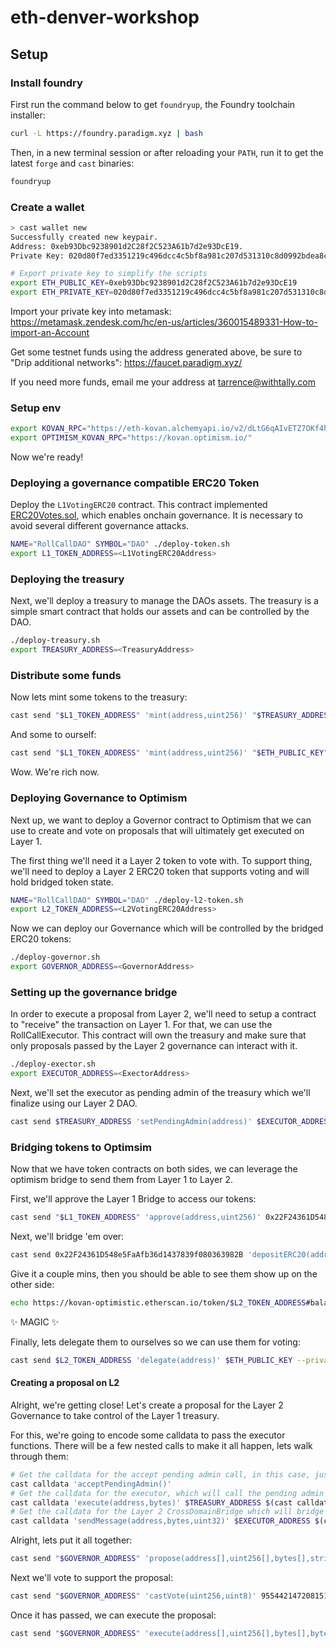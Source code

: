 # eth-denver-workshop

## Setup

### Install foundry

First run the command below to get `foundryup`, the Foundry toolchain installer:

```sh
curl -L https://foundry.paradigm.xyz | bash
```

Then, in a new terminal session or after reloading your `PATH`, run it to get the latest `forge` and `cast` binaries:

```sh
foundryup
```

### Create a wallet

```sh
> cast wallet new
Successfully created new keypair.
Address: 0xeb93Dbc9238901d2C28f2C523A61b7d2e93DcE19.
Private Key: 020d80f7ed3351219c496dcc4c5bf8a981c207d531310c8d0992bdea8cf02be3.
```

```sh
# Export private key to simplify the scripts
export ETH_PUBLIC_KEY=0xeb93Dbc9238901d2C28f2C523A61b7d2e93DcE19
export ETH_PRIVATE_KEY=020d80f7ed3351219c496dcc4c5bf8a981c207d531310c8d0992bdea8cf02be3
```

Import your private key into metamask: https://metamask.zendesk.com/hc/en-us/articles/360015489331-How-to-import-an-Account

Get some testnet funds using the address generated above, be sure to "Drip additional networks": https://faucet.paradigm.xyz/

If you need more funds, email me your address at tarrence@withtally.com

### Setup env

```sh
export KOVAN_RPC="https://eth-kovan.alchemyapi.io/v2/dLtG6qAIvETZ7OKf4hoILCfKTN3rsRaK"
export OPTIMISM_KOVAN_RPC="https://kovan.optimism.io/"
```

Now we're ready!

### Deploying a governance compatible ERC20 Token

Deploy the `L1VotingERC20` contract. This contract implemented [ERC20Votes.sol](https://github.com/OpenZeppelin/openzeppelin-contracts/blob/master/contracts/token/ERC20/extensions/ERC20Votes.sol), which enables onchain governance. It is necessary to avoid several different governance attacks.

```sh
NAME="RollCallDAO" SYMBOL="DAO" ./deploy-token.sh
export L1_TOKEN_ADDRESS=<L1VotingERC20Address>
```

### Deploying the treasury

Next, we'll deploy a treasury to manage the DAOs assets. The treasury is a simple smart contract that holds our assets and can be controlled by the DAO.

```sh
./deploy-treasury.sh
export TREASURY_ADDRESS=<TreasuryAddress>
```

### Distribute some funds

Now lets mint some tokens to the treasury:

```sh
cast send "$L1_TOKEN_ADDRESS" 'mint(address,uint256)' "$TREASURY_ADDRESS" 1000000000000000000000000 --private-key $ETH_PRIVATE_KEY --rpc-url $KOVAN_RPC --confirmations 1
```

And some to ourself:

```sh
cast send "$L1_TOKEN_ADDRESS" 'mint(address,uint256)' "$ETH_PUBLIC_KEY" 1000000000000000000000000 --private-key $ETH_PRIVATE_KEY --rpc-url $KOVAN_RPC --confirmations 1
```

Wow. We're rich now.

### Deploying Governance to Optimism

Next up, we want to deploy a Governor contract to Optimism that we can use to create and vote on proposals that will ultimately get executed on Layer 1.

The first thing we'll need it a Layer 2 token to vote with. To support thing, we'll need to deploy a Layer 2 ERC20 token that supports voting and will hold bridged token state.

```sh
NAME="RollCallDAO" SYMBOL="DAO" ./deploy-l2-token.sh
export L2_TOKEN_ADDRESS=<L2VotingERC20Address>
```

Now we can deploy our Governance which will be controlled by the bridged ERC20 tokens:

```sh
./deploy-governor.sh
export GOVERNOR_ADDRESS=<GovernorAddress>
```

### Setting up the governance bridge

In order to execute a proposal from Layer 2, we'll need to setup a contract to "receive" the transaction on Layer 1. For that, we can use the RollCallExecutor. This contract will own the treasury and make sure that only proposals passed by the Layer 2 governance can interact with it.

```sh
./deploy-exector.sh
export EXECUTOR_ADDRESS=<ExectorAddress>
```

Next, we'll set the executor as pending admin of the treasury which we'll finalize using our Layer 2 DAO.

```sh
cast send $TREASURY_ADDRESS 'setPendingAdmin(address)' $EXECUTOR_ADDRESS --private-key $ETH_PRIVATE_KEY --rpc-url $KOVAN_RPC
```

### Bridging tokens to Optimsim

Now that we have token contracts on both sides, we can leverage the optimism bridge to send them from Layer 1 to Layer 2.

First, we'll approve the Layer 1 Bridge to access our tokens:

```sh
cast send "$L1_TOKEN_ADDRESS" 'approve(address,uint256)' 0x22F24361D548e5FaAfb36d1437839f080363982B 1000000000000000000000000 --private-key $ETH_PRIVATE_KEY --rpc-url $KOVAN_RPC
```

Next, we'll bridge 'em over:

```sh
cast send 0x22F24361D548e5FaAfb36d1437839f080363982B 'depositERC20(address,address,uint256,uint32,bytes)' "$L1_TOKEN_ADDRESS" "$L2_TOKEN_ADDRESS" 1000000000000000000000000 2000000 0x --private-key $ETH_PRIVATE_KEY --rpc-url $KOVAN_RPC
```

Give it a couple mins, then you should be able to see them show up on the other side:

```sh
echo https://kovan-optimistic.etherscan.io/token/$L2_TOKEN_ADDRESS#balances
```

✨ MAGIC ✨

Finally, lets delegate them to ourselves so we can use them for voting:

```sh
cast send $L2_TOKEN_ADDRESS 'delegate(address)' $ETH_PUBLIC_KEY --private-key $ETH_PRIVATE_KEY --rpc-url $OPTIMISM_KOVAN_RPC --chain optimism-kovan --confirmations 1
```

#### Creating a proposal on L2

Alright, we're getting close! Let's create a proposal for the Layer 2 Governance to take control of the Layer 1 treasury.

For this, we're going to encode some calldata to pass the executor functions. There will be a few nested calls to make it all happen, lets walk through them:

```sh
# Get the calldata for the accept pending admin call, in this case, just the function selector
cast calldata 'acceptPendingAdmin()'
# Get the calldata for the executor, which will call the pending admin function to take control.
cast calldata 'execute(address,bytes)' $TREASURY_ADDRESS $(cast calldata 'acceptPendingAdmin()')
# Get the calldata for the Layer 2 CrossDomainBridge which will bridge our execution bundle to Layer 1.
cast calldata 'sendMessage(address,bytes,uint32)' $EXECUTOR_ADDRESS $(cast calldata 'execute(address,bytes)' $TREASURY_ADDRESS $(cast calldata 'acceptPendingAdmin()')) 1000000
```

Alright, lets put it all together:

```sh
cast send "$GOVERNOR_ADDRESS" 'propose(address[],uint256[],bytes[],string)' '[4200000000000000000000000000000000000007]' '[0]' "[$(cast calldata 'sendMessage(address,bytes,uint32)' $EXECUTOR_ADDRESS $(cast calldata 'execute(address,bytes)' $TREASURY_ADDRESS $(cast calldata 'acceptPendingAdmin()')) 1000000 | cut -c 3-)]" 'Accept pending admin2' --private-key $ETH_PRIVATE_KEY --rpc-url $OPTIMISM_KOVAN_RPC --chain optimism-kovan --confirmations 1
```

Next we'll vote to support the proposal:

```sh
cast send "$GOVERNOR_ADDRESS" 'castVote(uint256,uint8)' 95544214720815152929444174016589383073151259375028051830575229688528277408605 1 --private-key $ETH_PRIVATE_KEY --rpc-url $OPTIMISM_KOVAN_RPC --chain optimism-kovan --confirmations 1
```

Once it has passed, we can execute the proposal:

```sh
cast send "$GOVERNOR_ADDRESS" 'execute(address[],uint256[],bytes[],bytes32)' '[4200000000000000000000000000000000000007]' '[0]' "[$(cast calldata 'sendMessage(address,bytes,uint32)' $EXECUTOR_ADDRESS $(cast calldata 'execute(address,bytes)' $TREASURY_ADDRESS $(cast calldata 'acceptPendingAdmin()')) 1000000 | cut -c 3-)]" 0x50d71468028f798bd6eb41e349f0919e2fbae974c3714d9343b822daf1541810 --private-key $ETH_PRIVATE_KEY --rpc-url $OPTIMISM_KOVAN_RPC --chain optimism-kovan --confirmations 1
```